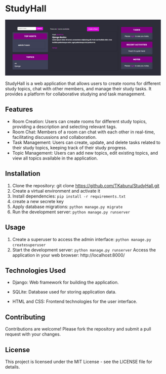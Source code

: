# StudyHall

![Home](hall/static/hall/images/home.png)

StudyHall is a web application that allows users to create rooms for different study topics, chat with other members, and manage their study tasks. It provides a platform for collaborative studying and task management.

## Features
- Room Creation: Users can create rooms for different study topics, providing a description and selecting relevant tags.
- Room Chat: Members of a room can chat with each other in real-time, facilitating discussions and collaboration.
- Task Management: Users can create, update, and delete tasks related to their study topics, keeping track of their study progress.
- Topic Management: Users can add new topics, edit existing topics, and view all topics available in the application.
## Installation
1. Clone the repository: git clone https://github.com/TKaburu/StudyHall.git
2. Create a virtual environment and activate it
3. Install dependencies: ```pip install -r requirements.txt```
4. create a new secrete key
5. Apply database migrations: ```python manage.py migrate```
6. Run the development server: ```python manage.py runserver```
## Usage
1. Create a superuser to access the admin interface: ```python manage.py createsuperuser```
2. Start the development server: ```python manage.py runserver```
Access the application in your web browser: http://localhost:8000/

## Technologies Used
- Django: Web framework for building the application.

- SQLite: Database used for storing application data.
- HTML and CSS: Frontend technologies for the user interface.
## Contributing
Contributions are welcome! Please fork the repository and submit a pull request with your changes.

## License
This project is licensed under the MIT License - see the LICENSE file for details.


